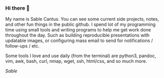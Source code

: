 ### Hi there 👋

My name is Sable Cantus. You can see some current side projects, notes, and other fun things in the public github. I spend lot of my programming time using small tools and writing programs to help me get work done throughout the day. Such as building reproducible presentations with updatable images, or configuring mass email to send for notifications / follow-ups / etc.

Some tools I love and use daily (from the terminal) are python3, pandoc, vim, awk, bash, curl, nmap, wget, ssh, html/css, and so much more.

*Sable*

<!--
**sc137/sc137** is a ✨ _special_ ✨ repository because its `README.md` (this file) appears on your GitHub profile.

Here are some ideas to get you started:

- 🔭 I’m currently working on ...
- 🌱 I’m currently learning ...
- 👯 I’m looking to collaborate on ...
- 🤔 I’m looking for help with ...
- 💬 Ask me about ...
- 📫 How to reach me: ...
- 😄 Pronouns: ...
- ⚡ Fun fact: ...
-->
